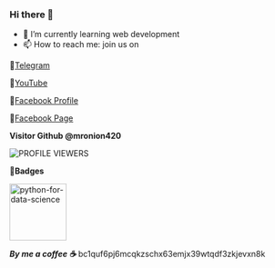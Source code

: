 ### Hi there 👋

- 🌱 I’m currently learning web development 
- 📫 How to reach me: join us on

🔴[Telegram](https://t.me/mronion420)

🔴[YouTube](https://youtube.com/channel/UCjIJdVtUPvj0RvGPtrBx8xg)

🔴[Facebook Profile](https://www.facebook.com/attachment.unavaillable)

🔴[Facebook Page](https://www.facebook.com/mr.x3non)

**Visitor Github @mronion420**

![PROFILE VIEWERS](https://gpvc.arturio.dev/mronion420) 

**🔴Badges**

<a href="https://www.credly.com/badges/94f71963-c3a0-4baf-87d3-f34f5bda16db/facebook_messenger"><img src="https://i.ibb.co/4YNdbJS/python-for-data-science.png" alt="python-for-data-science" border="0" hight="100" width="100"></a>

***By me a coffee ☕***
bc1quf6pj6mcqkzschx63emjx39wtqdf3zkjevxn8k
